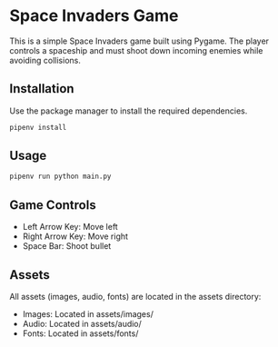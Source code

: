 # Space Invaders Game

This is a simple Space Invaders game built using Pygame. The player controls a spaceship and must shoot down incoming enemies while avoiding collisions.

## Installation

Use the package manager to install the required dependencies.

```sh
pipenv install
```

## Usage

```sh
pipenv run python main.py
```

## Game Controls
* Left Arrow Key: Move left
* Right Arrow Key: Move right
* Space Bar: Shoot bullet

## Assets
All assets (images, audio, fonts) are located in the assets directory:

* Images: Located in assets/images/
* Audio: Located in assets/audio/
* Fonts: Located in assets/fonts/
